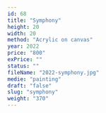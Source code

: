 ```yaml
---
id: 68
title: "Symphony"
height: 20
width: 20
method: "Acrylic on canvas"
year: 2022
price: "800"
exPrice: ""
status: ""
fileName: "2022-symphony.jpg"
medie: "painting"
draft: "false"
slug: "symphony"
weight: "370"
---
```

